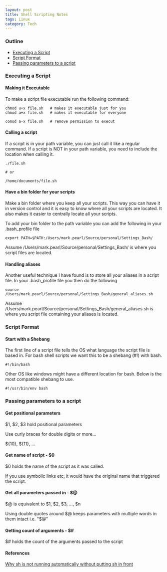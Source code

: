 ```yaml
---
layout: post
title: Shell Scripting Notes
tags: Linux
category: Tech
---
```

### Outline

- [Executing a Script](#executing-a-script)  
- [Script Format](#script-format)  
- [Passing parameters to a script](#passing-parameters-to-a-script)

### Executing a Script

#### Making it Executable

To make a script file executable run the following command:  

~~~
chmod u+x file.sh   # makes it executable just for you
chmod a+x file.sh   # makes it executable for everyone  

comod a-x file.sh   # remove permission to execut
~~~

#### Calling a script

If a script is in your path variable, you can just call it like a regular command.
If a script is NOT in your path variable, you need to include the location when calling it.  

~~~
./file.sh

# or

/home/documents/file.sh
~~~

#### Have a bin folder for your scripts

Make a bin folder where you keep all your scripts. This way you can have it in version control and it is easy to know where all your scripts are located. It also makes it easier to centrally locate all your scripts.  

To add your bin folder to the path variable you can add the following in your .bash_profile file  

~~~
export PATH=$PATH:/Users/mark.pearl/Source/personal/Settings_Bash/
~~~

Assume /Users/mark.pearl/Source/personal/Settings_Bash/ is where you script files are located.   


#### Handling aliases 

Another useful technique I have found is to store all your aliases in a script file. In your .bash_profile file you then do the following

~~~
source /Users/mark.pearl/Source/personal/Settings_Bash/general_aliases.sh
~~~

Assume /Users/mark.pearl/Source/personal/Settings_Bash/general_aliases.sh is where you script file containing your aliases is located.  

### Script Format

#### Start with a Shebang  

The first line of a script file tells the OS what language the script file is based in. For bash shell scripts we want this to be a shebang (#!) with bash.

~~~
#!/bin/bash
~~~

Other OS like windows might have a different location for bash. Below is the most compatible shebang to use.

~~~
#!/usr/bin/env bash
~~~

### Passing parameters to a script

#### Get positional parameters

$1, $2, $3 hold positional parameters

Use curly braces for double digits or more...

${10}, ${11}, ...

#### Get name of script - $0 

$0 holds the name of the script as it was called. 

If you use symbolic links etc, it would have the original name that triggered the script.

#### Get all parameters passed in - $@ 

$@ is equivalent to $1, $2, $3, ..., $n

Using double quotes around $@ keeps parameters with multiple words in them intact i.e. "$@" 

#### Getting count of arguments - $# 

$# holds the count of the arguments passed to the script

#### References 

[Why sh is not running automatically without putting sh in front](http://apple.stackexchange.com/questions/101170/why-do-i-need-to-put-sh-before-running-sh-files)
